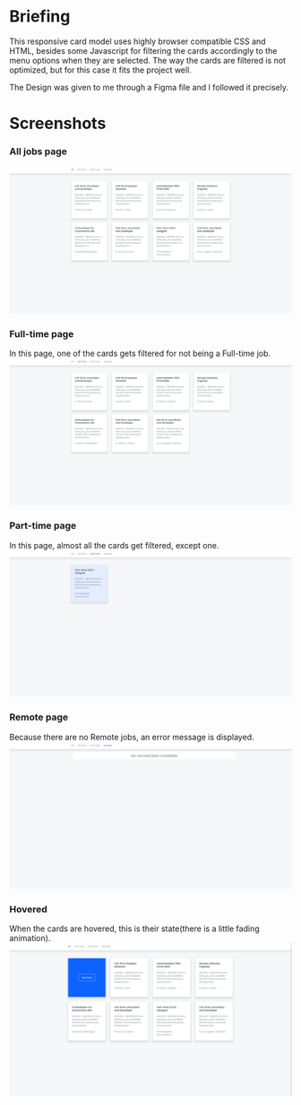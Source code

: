 # Briefing

This responsive card model uses highly browser compatible CSS and HTML, besides some Javascript for filtering the cards accordingly to the menu options when they are selected. The way the cards are filtered is not optimized, but for this case it fits the project well.

The Design was given to me through a Figma file and I followed it precisely.

# Screenshots
### All jobs page
![All jobs page](./readmePhotos/Cards-All-page.png)

### Full-time page
In this page, one of the cards gets filtered for not being a Full-time job.
![All jobs page](./readmePhotos/Cards-FullTime-page.png)

### Part-time page
In this page, almost all the cards get filtered, except one.
![All jobs page](./readmePhotos/Cards-PartTime-page.png)

### Remote page
Because there are no Remote jobs, an error message is displayed.
![All jobs page](./readmePhotos/Cards-Remote-page.png)

### Hovered
When the cards are hovered, this is their state(there is a little fading animation).
![All jobs page](./readmePhotos/Cards-All-page-hovered.png)
